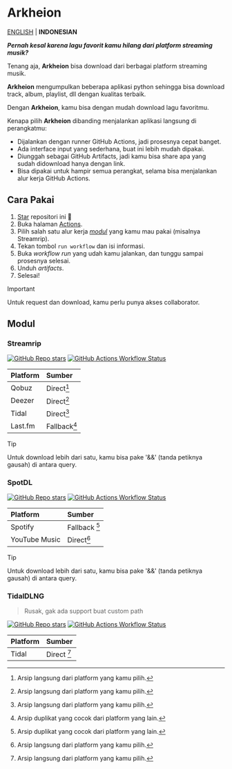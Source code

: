 # Arkheion

[ENGLISH](README.md) | **INDONESIAN**

_**Pernah kesal karena lagu favorit kamu hilang dari platform streaming musik?**_

Tenang aja, **Arkheion** bisa download dari berbagai platform streaming musik.

**Arkheion** mengumpulkan beberapa aplikasi python sehingga bisa download track, album, playlist, dll dengan kualitas terbaik.

Dengan **Arkheion**, kamu bisa dengan mudah download lagu favoritmu.

Kenapa pilih **Arkheion** dibanding menjalankan aplikasi langsung di perangkatmu:

- Dijalankan dengan runner GitHub Actions, jadi prosesnya cepat banget.
- Ada interface input yang sederhana, buat ini lebih mudah dipakai.
- Diunggah sebagai GitHub Artifacts, jadi kamu bisa share apa yang sudah didownload hanya dengan link.
- Bisa dipakai untuk hampir semua perangkat, selama bisa menjalankan alur kerja GitHub Actions.

## Cara Pakai

1. [Star](../../stargazers) repositori ini 🌟
2. Buka halaman [Actions](../../actions).
3. Pilih salah satu alur kerja [_modul_](#modules) yang kamu mau pakai (misalnya Streamrip).
4. Tekan tombol `run workflow` dan isi informasi.
5. Buka _workflow run_ yang udah kamu jalankan, dan tunggu sampai prosesnya selesai.
6. Unduh _artifacts_.
7. Selesai!

> [!IMPORTANT]
> Untuk request dan download, kamu perlu punya akses collaborator.

## Modul

### Streamrip

[![GitHub Repo stars](https://img.shields.io/github/stars/nathom/streamrip?style=for-the-badge&logo=github&logoColor=FFFFFF&label=Stars&labelColor=444444&color=222333)](https://github.com/nathom/streamrip)
[![GitHub Actions Workflow Status](https://img.shields.io/github/actions/workflow/status/mementomoryn/arkheion/streamrip.yml?branch=main&style=for-the-badge&logo=github-actions&logoColor=FFFFFF&label=workflows&labelColor=444444)](../../actions/workflows/streamrip.yml)

| Platform | Sumber       |
| :------- | :----------- |
| Qobuz    | Direct[^1]   |
| Deezer   | Direct[^1]   |
| Tidal    | Direct[^1]   |
| Last.fm  | Fallback[^2] |

> [!TIP]
> Untuk download lebih dari satu, kamu bisa pake '&&' (tanda petiknya gausah) di antara query.

### SpotDL

[![GitHub Repo stars](https://img.shields.io/github/stars/spotDL/spotify-downloader?style=for-the-badge&logo=github&logoColor=FFFFFF&label=Stars&labelColor=444444&color=222333)](https://github.com/spotDL/spotify-downloader)
[![GitHub Actions Workflow Status](https://img.shields.io/github/actions/workflow/status/mementomoryn/arkheion/spotdl.yml?branch=main&style=for-the-badge&logo=github-actions&logoColor=FFFFFF&label=workflows&labelColor=444444)](../../actions/workflows/spotdl.yml)

| Platform      | Sumber        |
| :------------ | :------------ |
| Spotify       | Fallback [^2] |
| YouTube Music | Direct[^1]    |

> [!TIP]
> Untuk download lebih dari satu, kamu bisa pake '&&' (tanda petiknya gausah) di antara query.

### TidalDLNG

> Rusak, gak ada support buat custom path

[![GitHub Repo stars](https://img.shields.io/github/stars/exislow/tidal-dl-ng?style=for-the-badge&logo=github&logoColor=FFFFFF&label=Stars&labelColor=444444&color=222333)](https://github.com/exislow/tidal-dl-ng)
[![GitHub Actions Workflow Status](https://img.shields.io/github/actions/workflow/status/mementomoryn/arkheion/tidal-dl-ng.yml?branch=main&style=for-the-badge&logo=github-actions&logoColor=FFFFFF&label=workflows&labelColor=444444)](../../actions/workflows/tidal-dl-ng.yml)

| Platform | Sumber      |
| :------- | :---------- |
| Tidal    | Direct [^1] |

[^1]: Arsip langsung dari platform yang kamu pilih.
[^2]: Arsip duplikat yang cocok dari platform yang lain.
